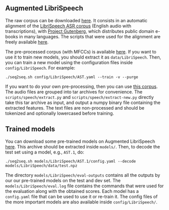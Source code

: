 
## Augmented LibriSpeech

The raw corpus can be downloaded [here](https://persyval-platform.univ-grenoble-alpes.fr/DS91/detaildataset). It consists in an automatic alignment of the [LibriSpeech ASR corpus](http://www.openslr.org/12/) (English audio with transcriptions), with [Project Gutenberg](https://www.gutenberg.org/), which distributes public domain e-books in many languages.
The scripts that were used for the alignment are freely available [here](https://github.com/alicank/Translation-Augmented-LibriSpeech-Corpus).

The pre-processed corpus (with MFCCs) is available [here](https://drive.google.com/open?id=15ZwzXe_FEx-K7yn6ZVksrUc0QWV072Xt). If you want to use it to train new models, you should extract it as `data/LibriSpeech`. Then, you can train a new model using the configuration files inside `config/LibriSpeech`. For example:

    ./seq2seq.sh config/LibriSpeech/AST.yaml --train -v --purge

If you want to do your own pre-processing, then you can use [this corpus](https://drive.google.com/open?id=1JsyqBLvsf9xm09sFTYvBR7Z2k9IJtOCi). The audio files are grouped into tar archives for convenience. The `scripts/speech/extract.py` and `scripts/speech/extract-new.py` directly take this tar archive as input, and output a numpy binary file containing the extracted features. The text files are non-processed and should be tokenized and optionally lowercased before training.

## Trained models

You can download some pre-trained models on Augmented LibriSpeech [here](https://drive.google.com/open?id=1QUS7VjaaFouBX7HNAl05vzKLzlzkZvcY).
This archive should be extracted inside `models/`. Then, to decode the test set using a model, e.g., `AST.1`, do:
    
    ./seq2seq.sh models/LibriSpeech/AST.1/config.yaml --decode models/LibriSpeech/data/test.npz

The directory `models/LibriSpeech/eval-outputs` contains all the outputs by our our pre-trained models on the test and dev set. The `models/LibriSpeech/eval.log` file contains the commands that were used for the evaluation along with the obtained scores. Each model has a `config.yaml` file that can be used to use it or re-train it. The config files of the more important models are also available inside `config/LibriSpeech/`.
